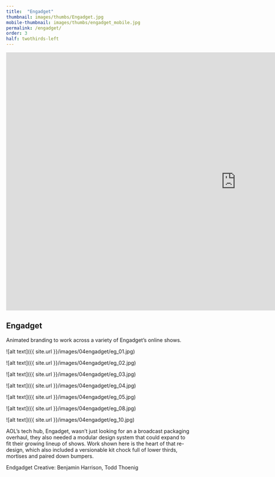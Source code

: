 ```yaml
---
title:  "Engadget"
thumbnail: images/thumbs/Engadget.jpg
mobile-thumbnail: images/thumbs/engadget_mobile.jpg
permalink: /engadget/
order: 3
half: twothirds-left
---
```


<div class='embed-container'>
	<iframe src="https://player.vimeo.com/video/77004054?color=78fab7&title=0&byline=0&portrait=0" width="1250" height="703" frameborder="0" webkitallowfullscreen mozallowfullscreen allowfullscreen></iframe>
</div>

## Engadget
Animated branding to work across a variety of Engadget’s online shows.

![alt text]({{ site.url }}/images/04engadget/eg_01.jpg)

![alt text]({{ site.url }}/images/04engadget/eg_02.jpg)

![alt text]({{ site.url }}/images/04engadget/eg_03.jpg)

![alt text]({{ site.url }}/images/04engadget/eg_04.jpg)

![alt text]({{ site.url }}/images/04engadget/eg_05.jpg)

![alt text]({{ site.url }}/images/04engadget/eg_08.jpg)

![alt text]({{ site.url }}/images/04engadget/eg_10.jpg)


AOL’s tech hub, Engadget, wasn’t just looking for an a broadcast packaging overhaul, they also needed a modular design system that could expand to fit their growing lineup of shows. Work shown here is the heart of that re-design, which also included a versionable kit chock full of lower thirds, mortises and paired down bumpers.

Endgadget Creative: Benjamin Harrison, Todd Thoenig
